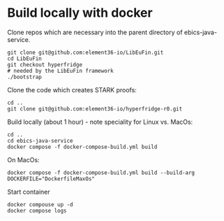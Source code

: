 # Build locally with docker

Clone repos which are necessary into the parent directory of ebics-java-service. 


    git clone git@github.com:element36-io/LibEuFin.git
    cd LibEuFin
    git checkout hyperfridge
    # needed by the LibEuFin framework
    ./bootstrap
    
Clone the code which creates STARK proofs: 

    cd ..
    git clone git@github.com:element36-io/hyperfridge-r0.git


Build locally (about 1 hour) - note speciality for Linux vs. MacOs:

    cd ..
    cd ebics-java-service
    docker compose -f docker-compose-build.yml build

On MacOs:

    docker compose -f docker-compose-build.yml build --build-arg DOCKERFILE="DockerfileMaxOs"

Start container

    docker compouse up -d
    docker compose logs



